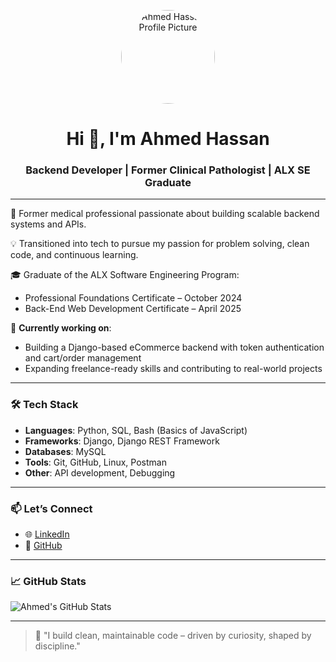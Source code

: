 <p align="center">
  <img src="https://drive.google.com/uc?export=view&id=1hTugFj3OFNrFzwH4bCYcbNVetY7QX6XM" width="150" height="150" alt="Ahmed Hassan Profile Picture" style="border-radius: 50%;" />
</p>
<h1 align="center">Hi 👋, I'm Ahmed Hassan</h1>
<h3 align="center">Backend Developer | Former Clinical Pathologist | ALX SE Graduate</h3>

---

🔬 Former medical professional passionate about building scalable backend systems and APIs.

💡 Transitioned into tech to pursue my passion for problem solving, clean code, and continuous learning.

🎓 Graduate of the ALX Software Engineering Program:
- Professional Foundations Certificate – October 2024
- Back-End Web Development Certificate – April 2025

🚀 **Currently working on**:
- Building a Django-based eCommerce backend with token authentication and cart/order management
- Expanding freelance-ready skills and contributing to real-world projects

---

### 🛠️ Tech Stack

- **Languages**: Python, SQL, Bash (Basics of JavaScript)
- **Frameworks**: Django, Django REST Framework
- **Databases**: MySQL
- **Tools**: Git, GitHub, Linux, Postman
- **Other**: API development, Debugging

---

### 📫 Let’s Connect

- 🌐 [LinkedIn](https://www.linkedin.com/in/ahmed-hassan1990/)
- 💼 [GitHub](https://github.com/Ahmedhassan1990ali)

---

### 📈 GitHub Stats

![Ahmed's GitHub Stats](https://github-readme-stats.vercel.app/api?username=Ahmedhassan1990ali&show_icons=true&theme=tokyonight)

---

> 💬 "I build clean, maintainable code – driven by curiosity, shaped by discipline."
